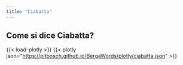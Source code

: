 ```yaml
---
title: "Ciabatta"
---
```


## Come si dice Ciabatta?

{{< load-plotly >}}
{{< plotly json="https://pitbosch.github.io/BergaWords/plotly/ciabatta.json" >}}